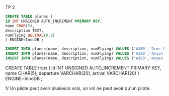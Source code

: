 TP 2

```sql
CREATE TABLE planes (
id INT UNSIGNED AUTO_INCREMENT PRIMARY KEY,
name CHAR(5),
description TEXT,
numFlying DECIMAL(8,1)
) ENGINE=InnoDB ;

INSERT INTO planes(name, description, numFlying) VALUES ('A380','Gros Porteur',12000.0);
INSERT INTO planes(name, description, numFlying) VALUES ('A320','Avion de ligne quadriréacteur ',17000.0);
INSERT INTO planes(name, description, numFlying) VALUES ('A380','moyen courrier',50000.0);
```

CREATE TABLE trips (
id INT UNSIGNED AUTO_INCREMENT PRIMARY KEY,
name CHAR(5),
departure VARCHAR(20),
arrival VARCHAR(20)
) ENGINE=InnoDB ;

1/
Un pilote peut avoir plusieurs vols, un vol ne peut avoir qu'un pilote.
